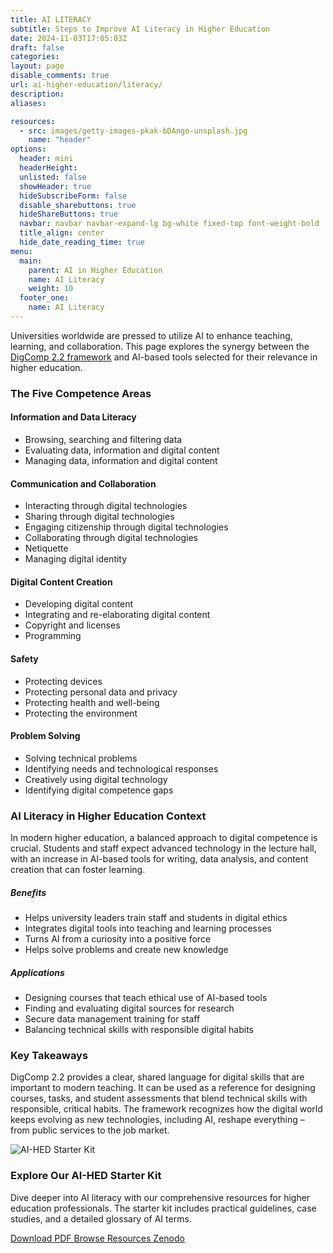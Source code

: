 ```yaml
---
title: AI LITERACY 
subtitle: Steps to Improve AI Literacy in Higher Education
date: 2024-11-03T17:05:03Z
draft: false
categories:
layout: page
disable_comments: true
url: ai-higher-education/literacy/
description:
aliases:

resources:
  - src: images/getty-images-pkak-bDAngo-unsplash.jpg
    name: "header"
options:
  header: mini
  headerHeight:
  unlisted: false
  showHeader: true
  hideSubscribeForm: false
  disable_sharebuttons: true
  hideShareButtons: true
  navbar: navbar navbar-expand-lg bg-white fixed-top font-weight-bold
  title_align: center
  hide_date_reading_time: true
menu:
  main:
    parent: AI in Higher Education
    name: AI Literacy
    weight: 10
  footer_one:
    name: AI Literacy
---
```


<div class="container-fluid py-4">
  <div class="row justify-content-center">
    <div class="col-md-10 col-lg-9 col-xl-8">
      <!-- Introduction Card -->
          <p>Universities worldwide are pressed to utilize AI to enhance teaching, learning, and collaboration. This page explores the synergy between the <a href="https://publications.jrc.ec.europa.eu/repository/handle/JRC128415" class="link-underline-info font-weight-bold text-info">DigComp 2.2 framework</a> and AI-based tools selected for their relevance in higher education.</p>
      <!-- Five Competence Areas with Cards -->
      <h3 class="h4 mb-3">The Five Competence Areas</h3>
    </div>
  </div>
  
  <div class="row justify-content-center g-3 mb-4">
    <!-- Area 1 -->
    <div class="col-md-6 col-lg-4 col-xl">
      <div class="card h-100 border-primary">
        <div class="card-header bg-primary text-white py-2">
          <h4 class="h6 m-2">Information and Data Literacy</h4>
        </div>
        <div class="card-body p-2">
          <ul class="list-group list-group-flush">
            <li class="list-group-item py-1">Browsing, searching and filtering data</li>
            <li class="list-group-item py-1">Evaluating data, information and digital content</li>
            <li class="list-group-item py-1">Managing data, information and digital content</li>
          </ul>
        </div>
      </div>
    </div>
    <!-- Area 2 -->
    <div class="col-md-6 col-lg-4 col-xl">
      <div class="card h-100 border-success">
        <div class="card-header bg-success text-white py-2">
          <h4 class="h6 m-2">Communication and Collaboration</h4>
        </div>
        <div class="card-body p-2">
          <ul class="list-group list-group-flush">
            <li class="list-group-item py-1">Interacting through digital technologies</li>
            <li class="list-group-item py-1">Sharing through digital technologies</li>
            <li class="list-group-item py-1">Engaging citizenship through digital technologies</li>
            <li class="list-group-item py-1">Collaborating through digital technologies</li>
            <li class="list-group-item py-1">Netiquette</li>
            <li class="list-group-item py-1">Managing digital identity</li>
          </ul>
        </div>
      </div>
    </div>
    <!-- Area 3 -->
    <div class="col-md-6 col-lg-4 col-xl">
      <div class="card h-100 border-warning">
        <div class="card-header bg-warning text-dark py-2">
          <h4 class="h6 m-2">Digital Content Creation</h4>
        </div>
        <div class="card-body p-2">
          <ul class="list-group list-group-flush">
            <li class="list-group-item py-1">Developing digital content</li>
            <li class="list-group-item py-1">Integrating and re-elaborating digital content</li>
            <li class="list-group-item py-1">Copyright and licenses</li>
            <li class="list-group-item py-1">Programming</li>
          </ul>
        </div>
      </div>
    </div>
    <!-- Area 4 -->
    <div class="col-md-6 col-lg-4 col-xl">
      <div class="card h-100 border-danger">
        <div class="card-header bg-danger text-white py-2">
          <h4 class="h6 m-2">Safety</h4>
        </div>
        <div class="card-body p-2">
          <ul class="list-group list-group-flush">
            <li class="list-group-item py-1">Protecting devices</li>
            <li class="list-group-item py-1">Protecting personal data and privacy</li>
            <li class="list-group-item py-1">Protecting health and well-being</li>
            <li class="list-group-item py-1">Protecting the environment</li>
          </ul>
        </div>
      </div>
    </div>
    <!-- Area 5 -->
    <div class="col-md-6 col-lg-4 col-xl">
      <div class="card h-100 border-info">
        <div class="card-header bg-info text-white py-2">
          <h4 class="h6 m-2">Problem Solving</h4>
        </div>
        <div class="card-body p-2">
          <ul class="list-group list-group-flush">
            <li class="list-group-item py-1">Solving technical problems</li>
            <li class="list-group-item py-1">Identifying needs and technological responses</li>
            <li class="list-group-item py-1">Creatively using digital technology</li>
            <li class="list-group-item py-1">Identifying digital competence gaps</li>
          </ul>
        </div>
      </div>
    </div>
  </div>
  <!-- AI in Higher Education -->
  <div class="row justify-content-center">
    <div class="col-md-10 col-lg-9 col-xl-8">
      <div class="bg-light p-4 rounded mb-4">
        <h3 class="h4">AI Literacy in Higher Education Context</h3>
        <p>In modern higher education, a balanced approach to digital competence is crucial. Students and staff expect advanced technology in the lecture hall, with an increase in AI-based tools for writing, data analysis, and content creation that can foster learning.</p>
        <div class="row mt-3">
      <div class="col-md-6">
        <div class="card mb-3">
          <div class="card-header bg-dark text-white">
            <h5 class="mb-0 ml-2">Benefits</h5>
          </div>
          <div class="card-body">
            <ul>
              <li>Helps university leaders train staff and students in digital ethics</li>
              <li>Integrates digital tools into teaching and learning processes</li>
              <li>Turns AI from a curiosity into a positive force</li>
              <li>Helps solve problems and create new knowledge</li>
            </ul>
          </div>
        </div>
      </div>
      <div class="col-md-6">
        <div class="card mb-3">
          <div class="card-header bg-dark text-white">
            <h5 class="mb-0 ml-2">Applications</h5>
          </div>
          <div class="card-body">
            <ul>
              <li>Designing courses that teach ethical use of AI-based tools</li>
              <li>Finding and evaluating digital sources for research</li>
              <li>Secure data management training for staff</li>
              <li>Balancing technical skills with responsible digital habits</li>
            </ul>
          </div>
        </div>
      </div>
    </div>
  </div>
      <!-- Key Takeaways -->
      <div class="alert alert-info text-dark" role="alert">
        <h3 class="h5">Key Takeaways</h3>
        <p>DigComp 2.2 provides a clear, shared language for digital skills that are important to modern teaching. It can be used as a reference for designing courses, tasks, and student assessments that blend technical skills with responsible, critical habits. The framework recognizes how the digital world keeps evolving as new technologies, including AI, reshape everything – from public services to the job market.</p>
      </div>
      <!-- Call to Action -->
      <div class="mt-5 mb-4">
        <div class="card border-0 shadow">
          <div class="row g-0">
            <div class="col-md-3">
              <img src="/resources/starter-kit/images/ai-starter-kit.jpeg" class="img-fluid rounded-start h-100 object-fit-cover" alt="AI-HED Starter Kit">
        </div>
        <div class="col-md-9">
          <div class="card-body p-4">
            <h3 class="h4">Explore Our AI-HED Starter Kit</h3>
            <p class="lead mb-3">Dive deeper into AI literacy with our comprehensive resources for higher education professionals. The starter kit includes practical guidelines, case studies, and a detailed glossary of AI terms.</p>
            <div class="d-flex flex-wrap gap-2">
              <a target="_blank" href="/resources/starter-kit/AI-HED Starter Kit_ Full.pdf" class="btn btn-primary" data-umami-event="download--starter-kit-full">
                <i class="fas fa-file-pdf me-2"></i>Download PDF
              </a>
              <a target="_blank" href="/resources/starter-kit/" class="btn btn-secondary" data-umami-event="click--browse-resources">
                Browse Resources <i class="fas fa-arrow-right ms-1"></i>
              </a>
              <a target="_blank" href="https://zenodo.org/records/15447156" class="btn btn-info" data-umami-event="click--external-zenodo">
                Zenodo <i class="fas fa-external-link-alt" aria-hidden="true"></i>
              </a>
            </div>
          </div>
        </div>
      </div>
    </div>
    </div>
  </div>
</div>
